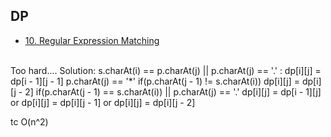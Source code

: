 ## DP
- [10. Regular Expression Matching](https://leetcode.com/problems/regular-expression-matching/)
<br/>
Too hard....
Solution:
   s.charAt(i) == p.charAt(j) || p.charAt(j) == '.' : dp[i][j] = dp[i - 1][j - 1]
   p.charAt(j) == '*'
    if(p.charAt(j - 1) != s.charAt(i)) dp[i][j] = dp[i][j - 2]
    if(p.charAt(j - 1) == s.charAt(i)) || p.charAt(j) == '.'
        dp[i][j] = dp[i - 1][j]
     or dp[i][j] = dp[i][j - 1]
     or dp[i][j] = dp[i][j - 2]

tc O(n^2)
